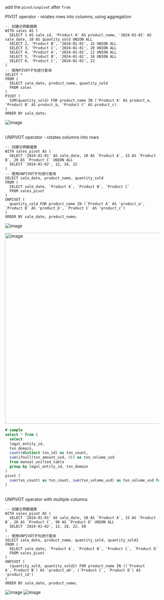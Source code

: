 add the ```pivot/unpivot``` after ```from``` <br>

PIVOT operator - rotates rows into columns, using aggregation
```
-- 创建示例数据表
WITH sales AS (
  SELECT 1 AS sale_id, 'Product A' AS product_name, '2024-01-01' AS sale_date, 10 AS quantity_sold UNION ALL
  SELECT 2, 'Product B', '2024-01-01', 15 UNION ALL
  SELECT 3, 'Product C', '2024-01-01', 20 UNION ALL
  SELECT 4, 'Product A', '2024-01-02', 12 UNION ALL
  SELECT 5, 'Product B', '2024-01-02', 18 UNION ALL
  SELECT 6, 'Product C', '2024-01-02', 22
)
-- 使用PIVOT子句进行查询
SELECT *
FROM (
  SELECT sale_date, product_name, quantity_sold
  FROM sales
)
PIVOT (
  SUM(quantity_sold) FOR product_name IN ('Product A' AS product_a, 'Product B' AS product_b, 'Product C' AS product_c)
)
ORDER BY sale_date;
```
![image](https://github.com/user-attachments/assets/c88e7e8a-f6cd-4c2e-80ec-b5d2486e641f)

<br>UNPIVOT operator - rotates columns into rows

```
-- 创建示例数据表
WITH sales_pivot AS (
  SELECT '2024-01-01' AS sale_date, 10 AS `Product A`, 15 AS `Product B`, 20 AS `Product C` UNION ALL
  SELECT '2024-01-02', 12, 18, 22
)
-- 使用UNPIVOT子句进行查询
SELECT sale_date, product_name, quantity_sold
FROM (
  SELECT sale_date, `Product A`, `Product B`, `Product C`
  FROM sales_pivot
)
UNPIVOT (
  quantity_sold FOR product_name IN (`Product A` AS 'product_a', `Product B` AS 'product_b', `Product C` AS 'product_c')
)
ORDER BY sale_date, product_name;
```
![image](https://github.com/user-attachments/assets/f2c828c1-a79b-4bd4-b8f8-78b50fd7ddea)

<img width="622" alt="image" src="https://github.com/user-attachments/assets/c52e8220-3488-48e5-8a88-7e075d161450" />

```sql
# sample
select * from (
  select 
  legal_entity_id,
  txn_domain,
  count(distinct txn_id) as txn_count,
  sum(ifnull(txn_amount_usd, 0)) as txn_volume_usd
  from manual_unified_table
  group by legal_entity_id, txn_domain
)
pivot (
  sum(txn_count) as txn_count, sum(txn_volume_usd) as txn_volume_usd for txn_domain in ('gtpn' as gtpn, 'issuing' as issuing, 'pa' as pa)
)
```

<br> UNPIVOT operator with multiple columns

```
-- 创建示例数据表
WITH sales_pivot AS (
  SELECT '2024-01-01' AS sale_date, 10 AS `Product A`, 15 AS `Product B`, 20 AS `Product C`, 90 AS `Product D` UNION ALL
  SELECT '2024-01-02', 12, 18, 22, 50
)
-- 使用UNPIVOT子句进行查询
SELECT sale_date, product_name, quantity_sold, quantity_sold2
FROM (
  SELECT sale_date, `Product A`, `Product B`, `Product C`, `Product D`
  FROM sales_pivot
)
UNPIVOT (
  (quantity_sold, quantity_sold2) FOR product_name IN ((`Product A`,`Product B`) AS 'product_ab', (`Product C`, `Product D`) AS 'product_cd')
)
ORDER BY sale_date, product_name;
```
![image](https://github.com/user-attachments/assets/9b48d28f-27b3-4fa6-b414-51e19c6f3b38)
![image](https://github.com/user-attachments/assets/9351511a-2931-4335-adcf-fdee90e15d75)
